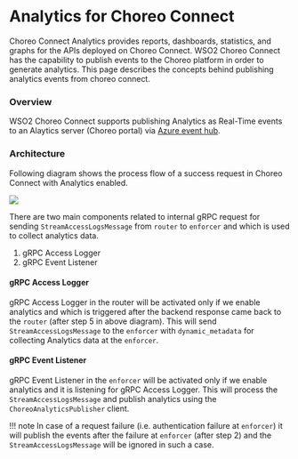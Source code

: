 # Analytics for Choreo Connect
Choreo Connect Analytics provides reports, dashboards, statistics, and graphs for the APIs deployed on Choreo Connect.
WSO2 Choreo Connect has the capability to publish events to the Choreo platform in order to generate analytics. This page describes the concepts behind publishing analytics events from choreo connect.

### Overview
WSO2 Choreo Connect supports publishing Analytics as Real-Time events to an Alaytics server (Choreo portal) via [Azure event hub](https://azure.microsoft.com/en-us/services/event-hubs/). 

### Architecture

Following diagram shows the process flow of a success request in Choreo Connect with Analytics enabled.

[![]({{base_path}}/assets/img/deploy/mgw/analytics-architecture.png)]({{base_path}}/assets/img/deploy/mgw/analytics-architecture.png)

There are two main components related to internal gRPC request for sending `StreamAccessLogsMessage` from `router` to `enforcer` and which is used to collect analytics data.

1. gRPC Access Logger
2. gRPC Event Listener

#### gRPC Access Logger

gRPC Access Logger in the router will be activated only if we enable analytics and which is triggered after the backend response came back to the `router` (after step 5 in above diagram). 
This will send `StreamAccessLogsMessage` to the `enforcer` with `dynamic_metadata` for collecting Analytics data at the `enforcer`.

#### gRPC Event Listener

gRPC Event Listener in the `enforcer` will be activated only if we enable analytics and it is listening for gRPC Access Logger.
This will process the `StreamAccessLogsMessage` and publish analytics using the `ChoreoAnalyticsPublisher` client.

!!! note
    In case of a request failure (i.e. authentication failure at `enforcer`) it will publish the events after the failure at `enforcer` (after step 2) and the `StreamAccessLogsMessage` will be ignored in such a case.
